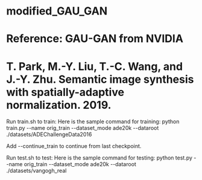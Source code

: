 # modified_GAU_GAN

# Reference: GAU-GAN from NVIDIA
# T. Park, M.-Y. Liu, T.-C. Wang, and J.-Y. Zhu. Semantic image synthesis with spatially-adaptive normalization. 2019.


Run train.sh to train:
Here is the sample command for training:
python train.py --name orig_train --dataset_mode ade20k --dataroot ./datasets/ADEChallengeData2016

Add --continue_train to continue from last checkpoint.

Run test.sh to test:
Here is the sample command for testing:
python test.py --name orig_train --dataset_mode ade20k --dataroot ./datasets/vangogh_real
